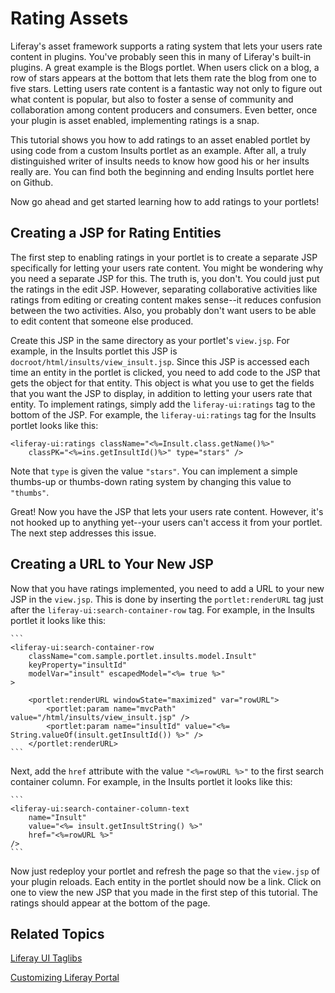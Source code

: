 # Rating Assets

Liferay's asset framework supports a rating system that lets your users rate 
content in plugins. You've probably seen this in many of Liferay's built-in 
plugins. A great example is the Blogs portlet. When users click on a blog, a row 
of stars appears at the bottom that lets them rate the blog from one to five 
stars. Letting users rate content is a fantastic way not only to figure out what 
content is popular, but also to foster a sense of community and collaboration 
among content producers and consumers. Even better, once your plugin is asset 
enabled, implementing ratings is a snap. 

This tutorial shows you how to add ratings to an asset enabled portlet by using 
code from a custom Insults portlet as an example. After all, a truly 
distinguished writer of insults needs to know how good his or her insults really 
are. You can find both the beginning and ending Insults portlet here on Github.

Now go ahead and get started learning how to add ratings to your portlets!

## Creating a JSP for Rating Entities

The first step to enabling ratings in your portlet is to create a separate JSP 
specifically for letting your users rate content. You might be wondering why you 
need a separate JSP for this. The truth is, you don't. You could just put the 
ratings in the edit JSP. However, separating collaborative activities like 
ratings from editing or creating content makes sense--it reduces confusion 
between the two activities. Also, you probably don't want users to be able to 
edit content that someone else produced.

Create this JSP in the same directory as your portlet's `view.jsp`. For example, 
in the Insults portlet this JSP is `docroot/html/insults/view_insult.jsp`. Since 
this JSP is accessed each time an entity in the portlet is clicked, you need to 
add code to the JSP that gets the object for that entity. This object is what 
you use to get the fields that you want the JSP to display, in addition to 
letting your users rate that entity. To implement ratings, simply add the 
`liferay-ui:ratings` tag to the bottom of the JSP. For example, the 
`liferay-ui:ratings` tag for the Insults portlet looks like this:

    <liferay-ui:ratings className="<%=Insult.class.getName()%>"
        classPK="<%=ins.getInsultId()%>" type="stars" />
        
Note that `type` is given the value `"stars"`. You can implement a simple 
thumbs-up or thumbs-down rating system by changing this value to `"thumbs"`.

Great! Now you have the JSP that lets your users rate content. However, it's not 
hooked up to anything yet--your users can't access it from your portlet. The 
next step addresses this issue.

## Creating a URL to Your New JSP

Now that you have ratings implemented, you need to add a URL to your new JSP in 
the `view.jsp`. This is done by inserting the `portlet:renderURL` tag just after 
the `liferay-ui:search-container-row` tag. For example, in the Insults portlet 
it looks like this:

    ```
    <liferay-ui:search-container-row
        className="com.sample.portlet.insults.model.Insult"
        keyProperty="insultId"
        modelVar="insult" escapedModel="<%= true %>"
    >
    
        <portlet:renderURL windowState="maximized" var="rowURL">
            <portlet:param name="mvcPath" value="/html/insults/view_insult.jsp" />
            <portlet:param name="insultId" value="<%= String.valueOf(insult.getInsultId()) %>" />
        </portlet:renderURL>
    ```

Next, add the `href` attribute with the value `"<%=rowURL %>"` to the first 
search container column. For example, in the Insults portlet it looks like this:

    ```
    <liferay-ui:search-container-column-text
        name="Insult"
        value="<%= insult.getInsultString() %>"
        href="<%=rowURL %>"
    />
    ```
    
Now just redeploy your portlet and refresh the page so that the `view.jsp` of 
your plugin reloads. Each entity in the portlet should now be a link. Click on 
one to view the new JSP that you made in the first step of this tutorial. The 
ratings should appear at the bottom of the page.

<!-- insert screenshot -->

## Related Topics

[Liferay UI Taglibs](/tutorials/-/knowledge_base/liferay-ui-taglibs)

[Customizing Liferay Portal](/tutorials/-/knowledge_base/customizing-liferay-portal)
